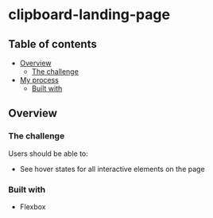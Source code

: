 # clipboard-landing-page


## Table of contents

- [Overview](#overview)
  - [The challenge](#the-challenge)
- [My process](#my-process)
  - [Built with](#built-with)

## Overview

### The challenge

Users should be able to:

- See hover states for all interactive elements on the page

### Built with

- Flexbox

